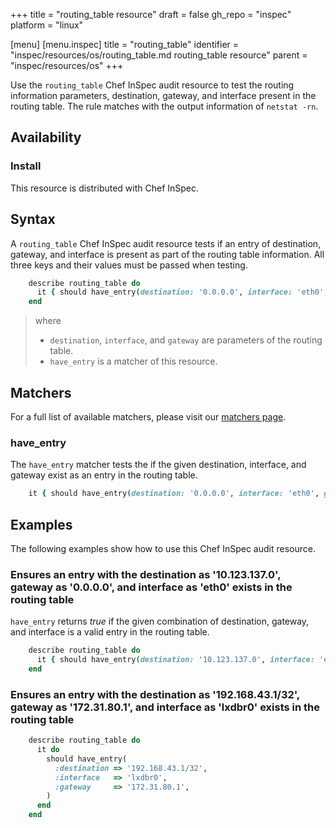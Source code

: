 +++
title = "routing_table resource"
draft = false
gh_repo = "inspec"
platform = "linux"

[menu]
  [menu.inspec]
    title = "routing_table"
    identifier = "inspec/resources/os/routing_table.md routing_table resource"
    parent = "inspec/resources/os"
+++

Use the `routing_table` Chef InSpec audit resource to test the routing information parameters, destination, gateway, and interface present in the routing table. The rule matches with the output information of `netstat -rn`.

## Availability

### Install

This resource is distributed with Chef InSpec.

## Syntax

A `routing_table` Chef InSpec audit resource tests if an entry of destination, gateway, and interface is present as part of the routing table information. All three keys and their values must be passed when testing.

```ruby
    describe routing_table do
      it { should have_entry(destination: '0.0.0.0', interface: 'eth0', gateway: '172.31.80.1') }
    end
```

> where
>
> - `destination`, `interface`, and `gateway` are parameters of the routing table.
> - `have_entry` is a matcher of this resource.

## Matchers

For a full list of available matchers, please visit our [matchers page](https://docs.chef.io/inspec/matchers/).

### have_entry

The `have_entry` matcher tests the if the given destination, interface, and gateway exist as an entry in the routing table.

```ruby
    it { should have_entry(destination: '0.0.0.0', interface: 'eth0', gateway: '172.31.80.1') }
```

## Examples

The following examples show how to use this Chef InSpec audit resource.

### Ensures an entry with the destination as '10.123.137.0', gateway as '0.0.0.0', and interface as 'eth0' exists in the routing table

`have_entry` returns *true* if the given combination of destination, gateway, and interface is a valid entry in the routing table.

```ruby
    describe routing_table do
      it { should have_entry(destination: '10.123.137.0', interface: 'eth0', gateway: '0.0.0.0') }
    end
```

### Ensures an entry with the destination as '192.168.43.1/32', gateway as '172.31.80.1', and interface as 'lxdbr0' exists in the routing table

```ruby
    describe routing_table do
      it do
        should have_entry(
          :destination => '192.168.43.1/32',
          :interface   => 'lxdbr0',
          :gateway     => '172.31.80.1',
        )
      end
    end
```
